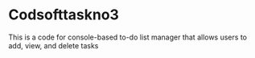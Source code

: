 # Codsofttaskno3
This is a code for console-based to-do list  manager that allows users to add, view, and  delete tasks
